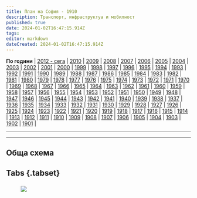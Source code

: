 ```yaml
---
title: План на София - 1910
description: Транспорт, инфраструктуа и мобилност
published: true
date: 2024-01-02T16:47:15.914Z
tags: 
editor: markdown
dateCreated: 2024-01-02T16:47:15.914Z
---
```


**По години** | [2012 - сега](/bg/maps-and-schemes) | [2010](/bg/maps-and-schemes/2010) | [2009](/bg/maps-and-schemes/2009) | [2008](/bg/maps-and-schemes/2008) | [2007](/bg/maps-and-schemes/2007) | [2006](/bg/maps-and-schemes/2006) | [2005](/bg/maps-and-schemes/2005) | [2004](/bg/maps-and-schemes/2004) | [2003](/bg/maps-and-schemes/2003) | [2002](/bg/maps-and-schemes/2002) | [2001](/bg/maps-and-schemes/2001) | [2000](/bg/maps-and-schemes/2000) | [1999](/bg/maps-and-schemes/1999) | [1998](/bg/maps-and-schemes/1998) | [1997](/bg/maps-and-schemes/1997) | [1996](/bg/maps-and-schemes/1996) | [1995](/bg/maps-and-schemes/1995) | [1994](/bg/maps-and-schemes/1994) | [1993](/bg/maps-and-schemes/1993) | [1992](/bg/maps-and-schemes/1992) | [1991](/bg/maps-and-schemes/1991) | [1990](/bg/maps-and-schemes/1990) | [1989](/bg/maps-and-schemes/1989) | [1988](/bg/maps-and-schemes/1988) | [1987](/bg/maps-and-schemes/1987) | [1986](/bg/maps-and-schemes/1986) | [1985](/bg/maps-and-schemes/1985) | [1984](/bg/maps-and-schemes/1984) | [1983](/bg/maps-and-schemes/1983) | [1982](/bg/maps-and-schemes/1982) | [1981](/bg/maps-and-schemes/1981) | [1980](/bg/maps-and-schemes/1980) | [1979](/bg/maps-and-schemes/1979) | [1978](/bg/maps-and-schemes/1978) | [1977](/bg/maps-and-schemes/1977) | [1976](/bg/maps-and-schemes/1976) | [1975](/bg/maps-and-schemes/1975) | [1974](/bg/maps-and-schemes/1974) | [1973](/bg/maps-and-schemes/1973) | [1972](/bg/maps-and-schemes/1972) | [1971](/bg/maps-and-schemes/1971) | [1970](/bg/maps-and-schemes/1970) | [1969](/bg/maps-and-schemes/1969) | [1968](/bg/maps-and-schemes/1968) | [1967](/bg/maps-and-schemes/1967) | [1966](/bg/maps-and-schemes/1966) | [1965](/bg/maps-and-schemes/1965) | [1964](/bg/maps-and-schemes/1964) | [1963](/bg/maps-and-schemes/1963) | [1962](/bg/maps-and-schemes/1962) | [1961](/bg/maps-and-schemes/1961) | [1960](/bg/maps-and-schemes/1960) | [1959](/bg/maps-and-schemes/1959) | [1958](/bg/maps-and-schemes/1958) | [1957](/bg/maps-and-schemes/1957) | [1956](/bg/maps-and-schemes/1956) | [1955](/bg/maps-and-schemes/1955) | [1954](/bg/maps-and-schemes/1954) | [1953](/bg/maps-and-schemes/1953) | [1952](/bg/maps-and-schemes/1952) | [1951](/bg/maps-and-schemes/1951) | [1950](/bg/maps-and-schemes/1950) | [1949](/bg/maps-and-schemes/1949) | [1948](/bg/maps-and-schemes/1948) | [1947](/bg/maps-and-schemes/1947) | [1946](/bg/maps-and-schemes/1946) | [1945](/bg/maps-and-schemes/1945) | [1944](/bg/maps-and-schemes/1944) | [1943](/bg/maps-and-schemes/1943) | [1942](/bg/maps-and-schemes/1942) | [1941](/bg/maps-and-schemes/1941) | [1940](/bg/maps-and-schemes/1940) | [1939](/bg/maps-and-schemes/1939) | [1938](/bg/maps-and-schemes/1938) | [1937](/bg/maps-and-schemes/1937) | [1936](/bg/maps-and-schemes/1936) | [1935](/bg/maps-and-schemes/1935) | [1934](/bg/maps-and-schemes/1934) | [1933](/bg/maps-and-schemes/1933) | [1932](/bg/maps-and-schemes/1932) | [1931](/bg/maps-and-schemes/1931) | [1930](/bg/maps-and-schemes/1930) | [1929](/bg/maps-and-schemes/1929) | [1928](/bg/maps-and-schemes/1928) | [1927](/bg/maps-and-schemes/1927) | [1926](/bg/maps-and-schemes/1926) | [1925](/bg/maps-and-schemes/1925) | [1924](/bg/maps-and-schemes/1924) | [1923](/bg/maps-and-schemes/1923) | [1922](/bg/maps-and-schemes/1922) | [1921](/bg/maps-and-schemes/1921) | [1920](/bg/maps-and-schemes/1920) | [1919](/bg/maps-and-schemes/1919) | [1918](/bg/maps-and-schemes/1918) | [1917](/bg/maps-and-schemes/1917) | [1916](/bg/maps-and-schemes/1916) | [1915](/bg/maps-and-schemes/1915) | [1914](/bg/maps-and-schemes/1914) | [1913](/bg/maps-and-schemes/1913) | [1912](/bg/maps-and-schemes/1912) | [1911](/bg/maps-and-schemes/1911) | [1910](/bg/maps-and-schemes/1910) | [1909](/bg/maps-and-schemes/1909) | [1908](/bg/maps-and-schemes/1908) | [1907](/bg/maps-and-schemes/1907) | [1906](/bg/maps-and-schemes/1906) | [1905](/bg/maps-and-schemes/1905) | [1904](/bg/maps-and-schemes/1904) | [1903](/bg/maps-and-schemes/1903) | [1902](/bg/maps-and-schemes/1902) | [1901](/bg/maps-and-schemes/1901) |

---


---

##  Обща схема

## Tabs {.tabset}
### 
<figure class="zoom" onmousemove="zoom(event)" style="background-image: url(https://drive.google.com/uc?id=1NtIeUaJuVwW2upORSMykxHUH2W4zDFO2)">
  <img src="https://drive.google.com/uc?id=1NtIeUaJuVwW2upORSMykxHUH2W4zDFO2"/>
</figure>
